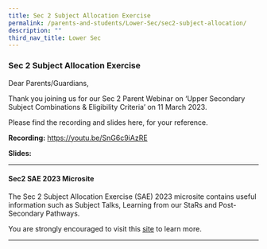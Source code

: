 ```yaml
---
title: Sec 2 Subject Allocation Exercise
permalink: /parents-and-students/Lower-Sec/sec2-subject-allocation/
description: ""
third_nav_title: Lower Sec
---
```

### Sec 2 Subject Allocation Exercise

Dear Parents/Guardians,

Thank you joining us for our Sec 2 Parent Webinar on ‘Upper Secondary Subject Combinations & Eligibility Criteria’ on 11 March 2023.

Please find the recording and slides here, for your reference.

**Recording:**
https://youtu.be/SnG6c9iAzRE

**Slides:**
[](/files/Lower%20Sec/SAE%202023%20March%20Parent%20Webinar%20Slides%20(Parents).pdf)

<hr>

#### Sec2 SAE 2023 Microsite

The Sec 2 Subject Allocation Exercise (SAE) 2023 microsite contains useful information such as Subject Talks, Learning from our StaRs and Post-Secondary Pathways.

You are strongly encouraged to visit this [site](https://sites.google.com/moe.edu.sg/2023-sae/home) to learn more.

<hr>